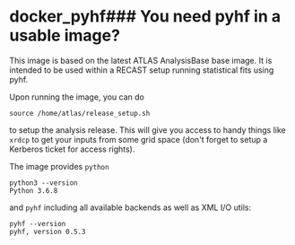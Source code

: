 # docker_pyhf### You need pyhf in a usable image?

This image is based on the latest ATLAS AnalysisBase base image. It is intended to be used within a RECAST setup running statistical fits using pyhf.

Upon running the image, you can do 

```source /home/atlas/release_setup.sh```

to setup the analysis release. This will give you access to handy things like `xrdcp` to get your inputs from some grid space (don't forget to setup a Kerberos ticket for access rights).

The image provides `python` 

```
python3 --version
Python 3.6.8
```

and `pyhf` including all available backends as well as XML I/O utils:

```
pyhf --version
pyhf, version 0.5.3
```

